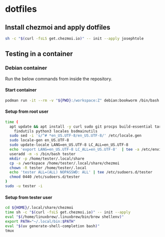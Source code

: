 # dotfiles

## Install chezmoi and apply dotfiles

```bash
sh -c "$(curl -fsLS get.chezmoi.io)" -- init --apply josephtole
```

## Testing in a container

### Debian container

Run the below commands from inside the repository.

#### Start container

```bash
podman run -it --rm -v "${PWD}:/workspace:Z" debian:bookworm /bin/bash
```

#### Setup from root user

```bash
time (
  apt update && apt install -y curl sudo git procps build-essential tar xz-utils file \
    findutils python3 locales bsdmainutils
  sudo sed -i 's/^# *en_US.UTF-8/en_US.UTF-8/' /etc/locale.gen
  sudo locale-gen en_US.UTF-8
  sudo update-locale LANG=en_US.UTF-8 LC_ALL=en_US.UTF-8
  echo 'export LANG=en_US.UTF-8 LC_ALL=en_US.UTF-8'  | tee -a /etc/environment /etc/profile
  useradd -m -s /bin/bash tester
  mkdir -p /home/tester/.local/share
  cp -a /workspace /home/tester/.local/share/chezmoi
  chown -R tester /home/tester/.local
  echo 'tester ALL=(ALL) NOPASSWD: ALL' | tee /etc/sudoers.d/tester
  chmod 0440 /etc/sudoers.d/tester
)
sudo -u tester -i
```

#### Setup from tester user

```bash
cd ${HOME}/.local/share/chezmoi
time sh -c "$(curl -fsLS get.chezmoi.io)" -- init --apply
eval "$(/home/linuxbrew/.linuxbrew/bin/brew shellenv)"
export PATH="~/.local/bin:$PATH"
eval "$(uv generate-shell-completion bash)"
tmux
```
